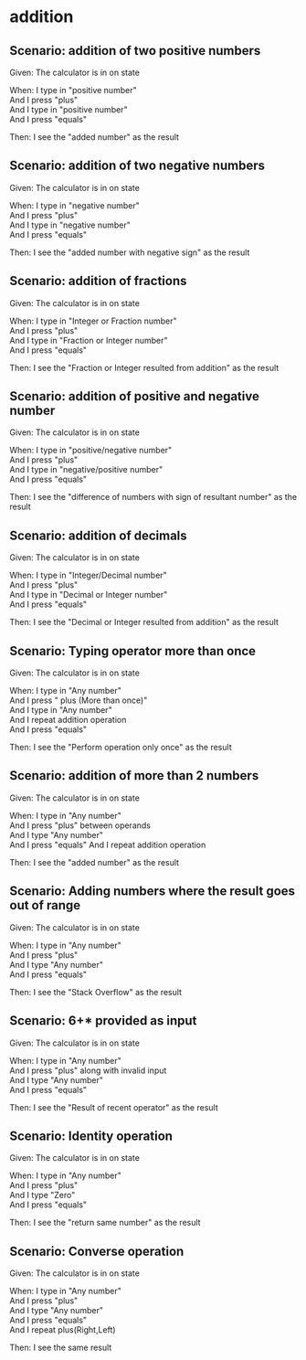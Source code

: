 # addition

## Scenario: addition of two positive numbers

Given:  The calculator is in on state

When: I type in "positive number"  
And I press "plus"  
And I type in "positive number"  
And I press "equals"

Then: I see the "added number" as the result

## Scenario: addition of two negative numbers

Given:  The calculator is in on state

When: I type in "negative number"  
And I press "plus"  
And I type in "negative number"  
And I press "equals"

Then: I see the "added number with negative sign" as the result

## Scenario: addition of fractions

Given:  The calculator is in on state

When: I type in "Integer or Fraction number"  
And I press "plus"  
And I type in "Fraction or Integer number"  
And I press "equals"

Then: I see the "Fraction or Integer resulted from addition" as the result

## Scenario: addition of positive and negative number

Given:  The calculator is in on state

When: I type in "positive/negative number"  
And I press "plus"  
And I type in "negative/positive number"  
And I press "equals"

Then: I see the "difference of numbers with sign of resultant number" as the result

## Scenario: addition of decimals

Given:  The calculator is in on state

When: I type in "Integer/Decimal number"  
And I press "plus"  
And I type in "Decimal or Integer number"  
And I press "equals"

Then: I see the "Decimal or Integer resulted from addition" as the result

## Scenario: Typing operator more than once

Given:  The calculator is in on state

When: I type in "Any number"  
And I press " plus (More than once)"  
And I type in "Any number"  
And I repeat addition operation  
And I press "equals"

Then: I see the "Perform operation only once" as the result

## Scenario: addition of more than 2 numbers

Given:  The calculator is in on state

When: I type in "Any number"  
And I press "plus" between operands  
And I type "Any number"  
And I press "equals"
And I repeat addition operation

Then: I see the "added number" as the result

## Scenario: Adding numbers where the result goes out of range

Given:  The calculator is in on state

When: I type in "Any number"  
And I press "plus"  
And I type "Any number"  
And I press "equals"

Then: I see the "Stack Overflow" as the result

## Scenario: 6+* provided as input

Given:  The calculator is in on state

When: I type in "Any number"  
And I press "plus" along with invalid input  
And I type "Any number"  
And I press "equals"

Then: I see the "Result of recent operator" as the result

## Scenario: Identity operation

Given:  The calculator is in on state

When: I type in "Any number"  
And I press "plus"  
And I type "Zero"  
And I press "equals"

Then: I see the "return same number" as the result

## Scenario: Converse operation

Given:  The calculator is in on state

When: I type in "Any number"  
And I press "plus"  
And I type "Any number"  
And I press "equals"  
And I repeat plus(Right,Left)

Then: I see the same result
